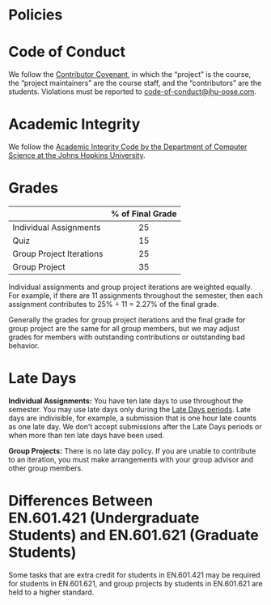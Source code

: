 # Policies

# Code of Conduct

We follow the [Contributor Covenant](https://www.contributor-covenant.org/version/1/4/code-of-conduct), in which the “project” is the course, the “project maintainers” are the course staff, and the “contributors” are the students. Violations must be reported to <code-of-conduct@jhu-oose.com>.

# Academic Integrity

We follow the [Academic Integrity Code by the Department of Computer Science at the Johns Hopkins University](https://www.cs.jhu.edu/academic-integrity-code/).

# Grades

|                          | % of Final Grade |
| ------------------------ | :--------------: |
| Individual Assignments   |        25        |
| Quiz                     |        15        |
| Group Project Iterations |        25        |
| Group Project            |        35        |

Individual assignments and group project iterations are weighted equally. For example, if there are 11 assignments throughout the semester, then each assignment contributes to 25% ÷ 11 = 2.27% of the final grade.

Generally the grades for group project iterations and the final grade for group project are the same for all group members, but we may adjust grades for members with outstanding contributions or outstanding bad behavior.

# Late Days

**Individual Assignments:** You have ten late days to use throughout the semester. You may use late days only during the [Late Days periods](/calendar). Late days are indivisible, for example, a submission that is one hour late counts as one late day. We don’t accept submissions after the Late Days periods or when more than ten late days have been used.

**Group Projects:** There is no late day policy. If you are unable to contribute to an iteration, you must make arrangements with your group advisor and other group members.

# Differences Between EN.601.421 (Undergraduate Students) and EN.601.621 (Graduate Students)

Some tasks that are extra credit for students in EN.601.421 may be required for students in EN.601.621, and group projects by students in EN.601.621 are held to a higher standard.
